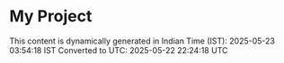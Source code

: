 # My Project

This content is dynamically generated in Indian Time (IST): 2025-05-23 03:54:18 IST
Converted to UTC: 2025-05-22 22:24:18 UTC
